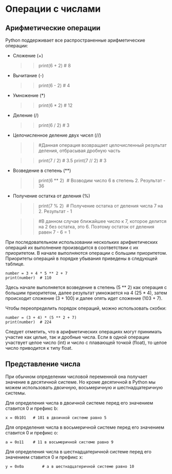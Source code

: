 # Операции с числами

## Арифметические операции
Python поддерживает все распространенные арифметические операции:

- Сложение (+)
    
    >>print(6 + 2)  # 8

- Вычитание (-)
    
    >>print(6 - 2)  # 4

- Умножение (*)
    
    >>print(6 * 2)  # 12

- Деление (/)
    
    >>print(6 / 2)  # 3

- Целочисленное деление двух чисел (//)
    
    >>#Данная операция возвращает целочисленный результат деления, отбрасывая дробную часть

    >>print(7 / 2)  # 3.5
    >>print(7 // 2)  # 3

- Возведение в степень (**)

    >>print(6 ** 2)  # Возводим число 6 в степень 2. Результат - 36

- Получение остатка от деления (%)

    >>print(7 % 2)  # Получение остатка от деления числа 7 на 2. Результат - 1

    >>#В данном случае ближайшее число к 7, которое делится на 2 без остатка, это 6. Поэтому остаток от деления равен 7 - 6 = 1


При последовательном использовании нескольких арифметических операций их выполнение производится в соответствии с их приоритетом. В начале выполняются операции с большим приоритетом. Приоритеты операций в порядке убывания приведены в следующей таблице.

    number = 3 + 4 * 5 ** 2 + 7
    print(number)  # 110

Здесь начале выполняется возведение в степень (5 ** 2) как операция с большим приоритетом, далее результат умножается на 4 (25 * 4), затем происходит сложение (3 + 100) и далее опять идет сложение (103 + 7).

Чтобы переопределить порядок операций, можно использовать скобки:

    number = (3 + 4) * (5 ** 2 + 7) 
    print(number)  # 224

Следует отметить, что в арифметических операциях могут принимать участие как целые, так и дробные числа. Если в одной операции участвует целое число (int) и число с плавающей точкой (float), то целое число приводится к типу float.

## Представление числа

При обычном определении числовой переменной она получает значение в десятичной системе. Но кроме десятичной в Python мы можем использовать двоичную, восьмеричную и шестнадцатеричную системы.

Для определения числа в двоичной системе перед его значением ставится 0 и префикс b:

    x = 0b101   # 101 в двоичной системе равно 5

Для определения числа в восьмеричной системе перед его значением ставится 0 и префикс o:

    a = 0o11    # 11 в восьмеричной системе равно 9

Для определения числа в шестнадцатеричной системе перед его значением ставится 0 и префикс x:

    y = 0x0a        # a в шестнадцатеричной системе равно 10
